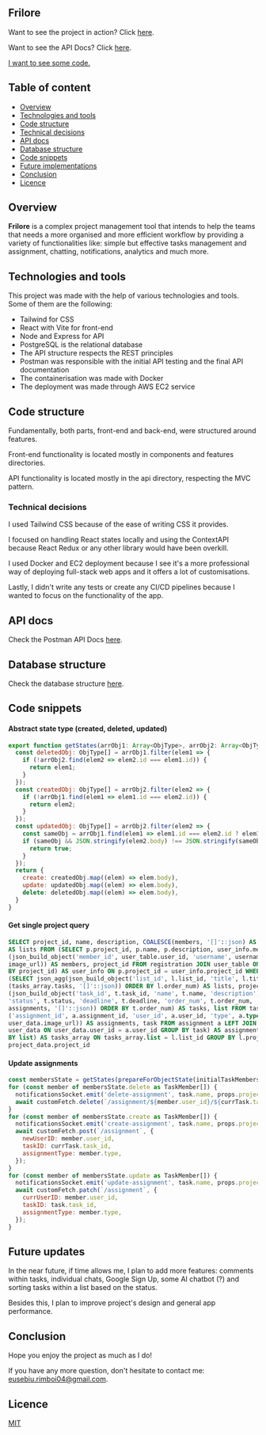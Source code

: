## Frilore

Want to see the project in action? Click [here](http://13.60.98.91/).  

Want to see the API Docs? Click [here](https://documenter.getpostman.com/view/24263146/2s9YC7SWYt).  

[I want to see some code.](#code-snippets)  

## Table of content
- [Overview](#overview)
- [Technologies and tools](#technologies-and-tools)
- [Code structure](#code-structure)
- [Technical decisions](#technical-decisions)
- [API docs](#api-docs)
- [Database structure](#database-structure)
- [Code snippets](#code-snippets)
- [Future implementations](#future-updates)
- [Conclusion](#conclusion)
- [Licence](#licence)


## Overview
**Frilore** is a complex project management tool that intends to help the teams that needs a more organised and more efficient workflow by providing a variety of functionalities like: simple but effective tasks management and assignment, chatting, notifications, analytics and much more.


## Technologies and tools
This project was made with the help of various technologies and tools. Some of them are the following:  
- Tailwind for CSS
- React with Vite for front-end
- Node and Express for API
- PostgreSQL is the relational database
- The API structure respects the REST principles
- Postman was responsible with the initial API testing and the final API documentation
- The containerisation was made with Docker
- The deployment was made through AWS EC2 service   


## Code structure
Fundamentally, both parts, front-end and back-end, were structured around features.  

Front-end functionality is located mostly in components and features directories.   

API functionality is located mostly in the api directory, respecting the MVC pattern.   


### Technical decisions
I used Tailwind CSS because of the ease of writing CSS it provides.   

I focused on handling React states locally and using the ContextAPI because React Redux or any other library would have been overkill.   

I used Docker and EC2 deployment because I see it's a more professional way of deploying full-stack web apps and it offers a lot of customisations.  

Lastly, I didn't write any tests or create any CI/CD pipelines because I wanted to focus on the functionality of the app.   


## API docs
Check the Postman API Docs [here](https://documenter.getpostman.com/view/24263146/2s9YC7SWYt).   

## Database structure
Check the database structure [here](https://github.com/eusebiuuu/frilore/assets/107063753/c3f053cb-8ded-4eae-968c-4aadc5e47a73).

## Code snippets

#### Abstract state type (created, deleted, updated)
```js
export function getStates(arrObj1: Array<ObjType>, arrObj2: Array<ObjType>) {
  const deletedObj: ObjType[] = arrObj1.filter(elem1 => {
    if (!arrObj2.find(elem2 => elem2.id === elem1.id)) {
      return elem1;
    }
  });
  const createdObj: ObjType[] = arrObj2.filter(elem2 => {
    if (!arrObj1.find(elem1 => elem1.id === elem2.id)) {
      return elem2;
    }
  });
  const updatedObj: ObjType[] = arrObj2.filter(elem2 => {
    const sameObj = arrObj1.find(elem1 => elem1.id === elem2.id ? elem1 : null);
    if (sameObj && JSON.stringify(elem2.body) !== JSON.stringify(sameObj.body)) {
      return true;
    }
  });
  return {
    create: createdObj.map((elem) => elem.body),
    update: updatedObj.map((elem) => elem.body),
    delete: deletedObj.map((elem) => elem.body),
  }
}
```

#### Get single project query
```sql
SELECT project_id, name, description, COALESCE(members, '[]'::json) AS members, COALESCE(lists_array.lists, '[]'::json) 
AS lists FROM (SELECT p.project_id, p.name, p.description, user_info.members FROM project p LEFT JOIN (SELECT json_agg
(json_build_object('member_id', user_table.user_id, 'username', username, 'role', role, 'image_url', user_table.
image_url)) AS members, project_id FROM registration JOIN user_table ON user_table.user_id = registration.user_id GROUP 
BY project_id) AS user_info ON p.project_id = user_info.project_id WHERE p.project_id = $1) AS project_data LEFT JOIN 
(SELECT json_agg(json_build_object('list_id', l.list_id, 'title', l.title, 'order_num', l.order_num, 'tasks', COALESCE
(tasks_array.tasks, '[]'::json)) ORDER BY l.order_num) AS lists, project FROM list l LEFT JOIN (SELECT json_agg
(json_build_object('task_id', t.task_id, 'name', t.name, 'description', t.description, 'priority', t.priority, 
'status', t.status, 'deadline', t.deadline, 'order_num', t.order_num, 'assignments', COALESCE(assignment_data.
assignments, '[]'::json)) ORDER BY t.order_num) AS tasks, list FROM task t LEFT JOIN (SELECT json_agg(json_build_object
('assignment_id', a.assignment_id, 'user_id', a.user_id, 'type', a.type, 'username', user_data.username, 'image_url', 
user_data.image_url)) AS assignments, task FROM assignment a LEFT JOIN (SELECT * FROM user_table GROUP BY user_id) AS 
user_data ON user_data.user_id = a.user_id GROUP BY task) AS assignment_data ON assignment_data.task = t.task_id GROUP 
BY list) AS tasks_array ON tasks_array.list = l.list_id GROUP BY l.project) AS lists_array ON lists_array.project = 
project_data.project_id
```

#### Update assignments
```js
const membersState = getStates(prepareForObjectState(initialTaskMembers), prepareForObjectState(taskMembers));
for (const member of membersState.delete as TaskMember[]) {
  notificationsSocket.emit('delete-assignment', task.name, props.project.name, member.user_id);
  await customFetch.delete(`/assignment/${member.user_id}/${currTask.task_id}`);
}
for (const member of membersState.create as TaskMember[]) {
  notificationsSocket.emit('create-assignment', task.name, props.project.name, member.user_id);
  await customFetch.post(`/assignment`, {
    newUserID: member.user_id,
    taskID: currTask.task_id,
    assignmentType: member.type,
  });
}
for (const member of membersState.update as TaskMember[]) {
  notificationsSocket.emit('update-assignment', task.name, props.project.name, member.user_id);
  await customFetch.patch(`/assignment`, {
    currUserID: member.user_id,
    taskID: task.task_id,
    assignmentType: member.type,
  });
}
```


## Future updates
In the near future, if time allows me, I plan to add more features: comments within tasks, individual chats, Google Sign Up, some AI chatbot (?) and sorting tasks within a list based on the status.  

Besides this, I plan to improve project's design and general app performance.   

## Conclusion
Hope you enjoy the project as much as I do!  

If you have any more question, don't hesitate to contact me: <eusebiu.rimboi04@gmail.com>.

## Licence
[MIT](https://choosealicense.com/licenses/mit/)
